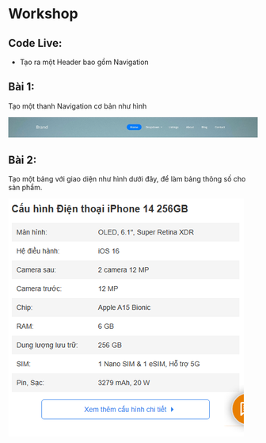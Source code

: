 # Workshop

## Code Live:

- Tạo ra một Header bao gồm Navigation

## Bài 1: 

Tạo một thanh Navigation cơ bản như hình

![nav](navigation.png)

## Bài 2: 

Tạo một bảng với giao diện như hình dưới đây, để làm bảng thông số  cho sản phẩm.

![table](table-params.png)
